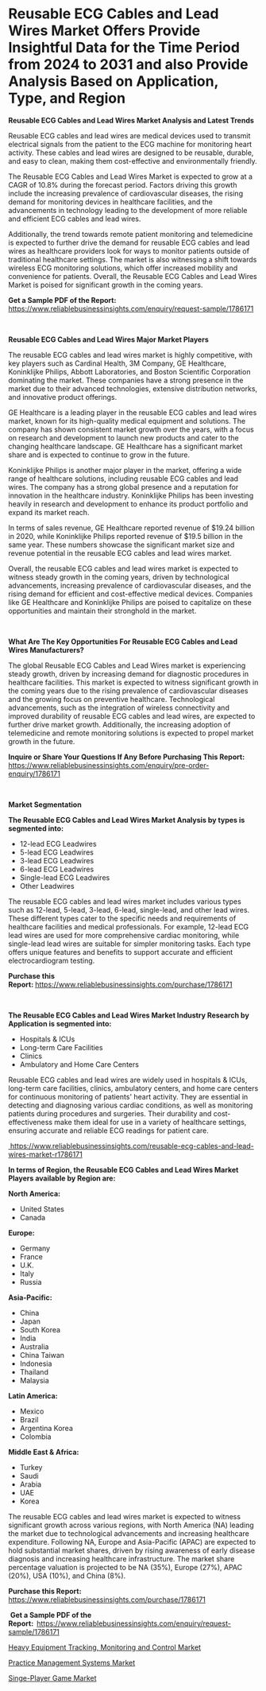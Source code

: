<p><h1>Reusable ECG Cables and Lead Wires Market Offers Provide Insightful Data for the Time Period from 2024 to 2031 and also Provide Analysis Based on Application, Type, and Region</h1></p><p><strong>Reusable ECG Cables and Lead Wires Market Analysis and Latest Trends</strong></p>
<p><p>Reusable ECG cables and lead wires are medical devices used to transmit electrical signals from the patient to the ECG machine for monitoring heart activity. These cables and lead wires are designed to be reusable, durable, and easy to clean, making them cost-effective and environmentally friendly.</p><p>The Reusable ECG Cables and Lead Wires Market is expected to grow at a CAGR of 10.8% during the forecast period. Factors driving this growth include the increasing prevalence of cardiovascular diseases, the rising demand for monitoring devices in healthcare facilities, and the advancements in technology leading to the development of more reliable and efficient ECG cables and lead wires.</p><p>Additionally, the trend towards remote patient monitoring and telemedicine is expected to further drive the demand for reusable ECG cables and lead wires as healthcare providers look for ways to monitor patients outside of traditional healthcare settings. The market is also witnessing a shift towards wireless ECG monitoring solutions, which offer increased mobility and convenience for patients. Overall, the Reusable ECG Cables and Lead Wires Market is poised for significant growth in the coming years.</p></p>
<p><strong>Get a Sample PDF of the Report:&nbsp;</strong> <a href="https://www.reliablebusinessinsights.com/enquiry/request-sample/1786171">https://www.reliablebusinessinsights.com/enquiry/request-sample/1786171</a></p>
<p>&nbsp;</p>
<p><strong>Reusable ECG Cables and Lead Wires Major Market Players</strong></p>
<p><p>The reusable ECG cables and lead wires market is highly competitive, with key players such as Cardinal Health, 3M Company, GE Healthcare, Koninklijke Philips, Abbott Laboratories, and Boston Scientific Corporation dominating the market. These companies have a strong presence in the market due to their advanced technologies, extensive distribution networks, and innovative product offerings.</p><p>GE Healthcare is a leading player in the reusable ECG cables and lead wires market, known for its high-quality medical equipment and solutions. The company has shown consistent market growth over the years, with a focus on research and development to launch new products and cater to the changing healthcare landscape. GE Healthcare has a significant market share and is expected to continue to grow in the future.</p><p>Koninklijke Philips is another major player in the market, offering a wide range of healthcare solutions, including reusable ECG cables and lead wires. The company has a strong global presence and a reputation for innovation in the healthcare industry. Koninklijke Philips has been investing heavily in research and development to enhance its product portfolio and expand its market reach.</p><p>In terms of sales revenue, GE Healthcare reported revenue of $19.24 billion in 2020, while Koninklijke Philips reported revenue of $19.5 billion in the same year. These numbers showcase the significant market size and revenue potential in the reusable ECG cables and lead wires market.</p><p>Overall, the reusable ECG cables and lead wires market is expected to witness steady growth in the coming years, driven by technological advancements, increasing prevalence of cardiovascular diseases, and the rising demand for efficient and cost-effective medical devices. Companies like GE Healthcare and Koninklijke Philips are poised to capitalize on these opportunities and maintain their stronghold in the market.</p></p>
<p>&nbsp;</p>
<p><strong>What Are The Key Opportunities For Reusable ECG Cables and Lead Wires Manufacturers?</strong></p>
<p><p>The global Reusable ECG Cables and Lead Wires market is experiencing steady growth, driven by increasing demand for diagnostic procedures in healthcare facilities. This market is expected to witness significant growth in the coming years due to the rising prevalence of cardiovascular diseases and the growing focus on preventive healthcare. Technological advancements, such as the integration of wireless connectivity and improved durability of reusable ECG cables and lead wires, are expected to further drive market growth. Additionally, the increasing adoption of telemedicine and remote monitoring solutions is expected to propel market growth in the future.</p></p>
<p><strong>Inquire or Share Your Questions If Any Before Purchasing This Report:</strong> <a href="https://www.reliablebusinessinsights.com/enquiry/pre-order-enquiry/1786171">https://www.reliablebusinessinsights.com/enquiry/pre-order-enquiry/1786171</a></p>
<p>&nbsp;</p>
<p><strong>Market Segmentation</strong></p>
<p><strong>The Reusable ECG Cables and Lead Wires Market Analysis by types is segmented into:</strong></p>
<p><ul><li>12-lead ECG Leadwires</li><li>5-lead ECG Leadwires</li><li>3-lead ECG Leadwires</li><li>6-lead ECG Leadwires</li><li>Single-lead ECG Leadwires</li><li>Other Leadwires</li></ul></p>
<p><p>The reusable ECG cables and lead wires market includes various types such as 12-lead, 5-lead, 3-lead, 6-lead, single-lead, and other lead wires. These different types cater to the specific needs and requirements of healthcare facilities and medical professionals. For example, 12-lead ECG lead wires are used for more comprehensive cardiac monitoring, while single-lead lead wires are suitable for simpler monitoring tasks. Each type offers unique features and benefits to support accurate and efficient electrocardiogram testing.</p></p>
<p><strong>Purchase this Report:&nbsp;</strong><a href="https://www.reliablebusinessinsights.com/purchase/1786171">https://www.reliablebusinessinsights.com/purchase/1786171</a></p>
<p>&nbsp;</p>
<p><strong>The Reusable ECG Cables and Lead Wires Market Industry Research by Application is segmented into:</strong></p>
<p><ul><li>Hospitals & ICUs</li><li>Long-term Care Facilities</li><li>Clinics</li><li>Ambulatory and Home Care Centers</li></ul></p>
<p><p>Reusable ECG cables and lead wires are widely used in hospitals & ICUs, long-term care facilities, clinics, ambulatory centers, and home care centers for continuous monitoring of patients' heart activity. They are essential in detecting and diagnosing various cardiac conditions, as well as monitoring patients during procedures and surgeries. Their durability and cost-effectiveness make them ideal for use in a variety of healthcare settings, ensuring accurate and reliable ECG readings for patient care.</p></p>
<p><a href="https://www.reliablebusinessinsights.com/reusable-ecg-cables-and-lead-wires-market-r1786171">&nbsp;https://www.reliablebusinessinsights.com/reusable-ecg-cables-and-lead-wires-market-r1786171</a></p>
<p><strong>In terms of Region, the Reusable ECG Cables and Lead Wires Market Players available by Region are:</strong></p>
<p>
    <p> <strong> North America: </strong>
        <ul>
            <li>United States</li>
            <li>Canada</li>
        </ul>
        </p> 
    <p> <strong> Europe: </strong>
        <ul>
            <li>Germany</li>
            <li>France</li>
            <li>U.K.</li>
            <li>Italy</li>
            <li>Russia</li>
        </ul>
        </p> 
    <p> <strong> Asia-Pacific: </strong>
        <ul>
            <li>China</li>
            <li>Japan</li>
            <li>South Korea</li>
            <li>India</li>
            <li>Australia</li>
            <li>China Taiwan</li>
            <li>Indonesia</li>
            <li>Thailand</li>
            <li>Malaysia</li>
        </ul>
        </p> 
    <p> <strong> Latin America: </strong>
        <ul>
            <li>Mexico</li>
            <li>Brazil</li>
            <li>Argentina Korea</li>
            <li>Colombia</li>
        </ul>
        </p> 
    <p> <strong> Middle East & Africa: </strong>
        <ul>
            <li>Turkey</li>
            <li>Saudi</li>
            <li>Arabia</li>
            <li>UAE</li>
            <li>Korea</li>
        </ul>
    </p>
    </p>
<p><p>The reusable ECG cables and lead wires market is expected to witness significant growth across various regions, with North America (NA) leading the market due to technological advancements and increasing healthcare expenditure. Following NA, Europe and Asia-Pacific (APAC) are expected to hold substantial market shares, driven by rising awareness of early disease diagnosis and increasing healthcare infrastructure. The market share percentage valuation is projected to be NA (35%), Europe (27%), APAC (20%), USA (10%), and China (8%).</p></p>
<p><strong>Purchase this Report: </strong><a href="https://www.reliablebusinessinsights.com/purchase/1786171">https://www.reliablebusinessinsights.com/purchase/1786171</a></p>
<p>&nbsp;<strong>Get a Sample PDF of the Report:&nbsp;&nbsp;</strong><a href="https://www.reliablebusinessinsights.com/enquiry/request-sample/1786171">https://www.reliablebusinessinsights.com/enquiry/request-sample/1786171</a></p>
<p><strong></strong></p>
<p><p><a href="https://medium.com/@belaayi865/heavy-equipment-tracking-monitoring-and-control-market-a-global-and-regional-analysis-focus-on-df3afe18d813">Heavy Equipment Tracking, Monitoring and Control Market</a></p><p><a href="https://medium.com/@lkelvin6138/navigating-the-global-practice-management-systems-market-landscape-trends-forecasts-and-impact-4dee2aea4644">Practice Management Systems Market</a></p><p><a href="https://medium.com/@lottierunte1948/singe-player-game-market-forecasts-market-trends-and-impact-analysis-2024-2031-12a1239657fb">Singe-Player Game Market</a></p></p>